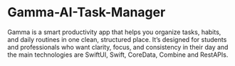 # Gamma-AI-Task-Manager
Gamma is a smart productivity app that helps you organize tasks, habits, and daily routines in one clean, structured place. It’s designed for students and professionals who want clarity, focus, and consistency in their day and the main technologies are SwiftUI, Swift, CoreData, Combine and RestAPIs.
